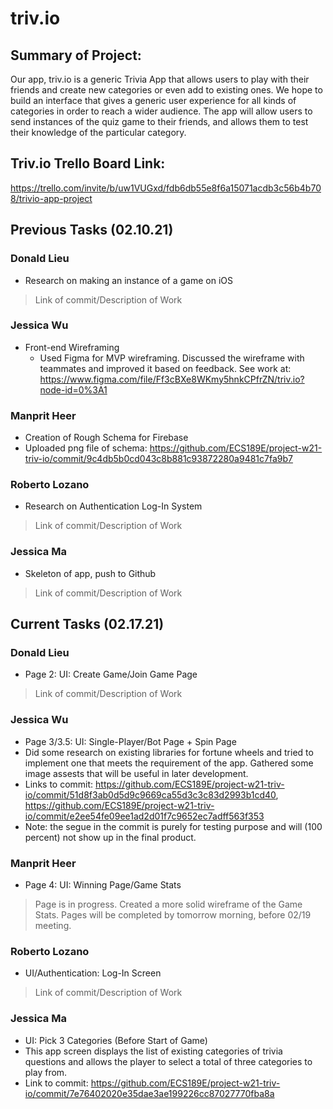 # triv.io

## Summary of Project: 
Our app, triv.io is a generic Trivia App that allows users to play with their friends and create new categories or even add to existing ones. We hope to build an interface that gives a generic user experience for all kinds of categories in order to reach a wider audience. The app will allow users to send instances of the quiz game to their friends, and allows them to test their knowledge of the particular category.

## Triv.io Trello Board Link: 
https://trello.com/invite/b/uw1VUGxd/fdb6db55e8f6a15071acdb3c56b4b708/trivio-app-project

## Previous Tasks (02.10.21)

### Donald Lieu
* Research on making an instance of a game on iOS 
>Link of commit/Description of Work
### Jessica Wu 
* Front-end Wireframing 
  * Used Figma for MVP wireframing. Discussed the wireframe with teammates and improved it based on feedback. See work at: https://www.figma.com/file/Ff3cBXe8WKmy5hnkCPfrZN/triv.io?node-id=0%3A1
### Manprit Heer
* Creation of Rough Schema for Firebase
* Uploaded png file of schema: https://github.com/ECS189E/project-w21-triv-io/commit/9c4db5b0cd043c8b881c93872280a9481c7fa9b7
### Roberto Lozano
* Research on Authentication Log-In System
>Link of commit/Description of Work
### Jessica Ma
* Skeleton of app, push to Github
>Link of commit/Description of Work


## **Current Tasks** (02.17.21)

### Donald Lieu
* Page 2: UI: Create Game/Join Game Page
>Link of commit/Description of Work
### Jessica Wu 
* Page 3/3.5: UI: Single-Player/Bot Page + Spin Page
 * Did some research on existing libraries for fortune wheels and tried to implement one that meets the requirement of the app. Gathered some image assests that will be useful in later development.
 * Links to commit: https://github.com/ECS189E/project-w21-triv-io/commit/51d8f3ab0d5d9c9669ca55d3c3c83d2993b1cd40, https://github.com/ECS189E/project-w21-triv-io/commit/e2ee54fe09ee1ad2d01f7c9652ec7adff563f353
 * Note: the segue in the commit is purely for testing purpose and will (100 percent) not show up in the final product.
### Manprit Heer
* Page 4: UI: Winning Page/Game Stats
> Page is in progress. Created a more solid wireframe of the Game Stats. Pages will be completed by tomorrow morning, before 02/19 meeting. 
### Roberto Lozano
* UI/Authentication: Log-In Screen
>Link of commit/Description of Work
### Jessica Ma
* UI: Pick 3 Categories (Before Start of Game)
* This app screen displays the list of existing categories of trivia questions and allows the player to select a total of three categories to play from.
* Link to commit: https://github.com/ECS189E/project-w21-triv-io/commit/7e76402020e35dae3ae199226cc87027770fba8a
